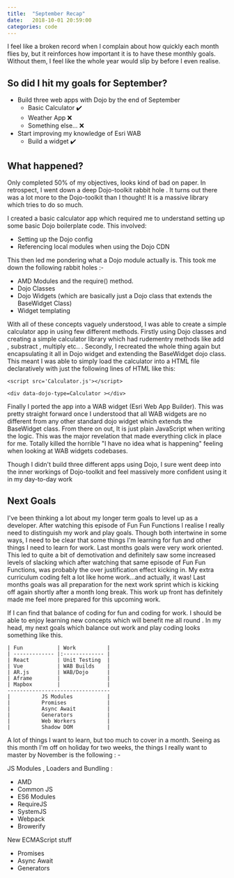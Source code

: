 ```yaml
---
title:  "September Recap"
date:   2018-10-01 20:59:00
categories: code
---
```


I feel like a broken record when I complain about how quickly each month flies by, but it reinforces how important it is to have these monthly goals. Without them, I feel like the whole year would slip by before I even realise.

## So did I hit my goals for September?

- Build three web apps with Dojo by the end of September
  - Basic Calculator ✔️
  - Weather App ❌
  - Something else... ❌
- Start improving my knowledge of Esri WAB
  - Build a widget ✔️

## What happened?

Only completed 50%  of my objectives, looks kind of bad on paper. In retrospect, I went down a deep Dojo-toolkit rabbit hole . It turns out there was a lot more to the Dojo-toolkit than I thought! It is a massive library which tries to do so much.

I created a basic calculator app which  required me to understand setting up some basic Dojo boilerplate code. This involved:

- Setting up the Dojo config
- Referencing local modules when using the Dojo CDN

This then led me pondering what a Dojo module actually is. This took me down the following rabbit holes :- 

- AMD Modules and the require() method.
- Dojo Classes
- Dojo Widgets (which are basically just  a Dojo class that extends the BaseWidget Class)
- Widget templating

With all of these concepts vaguely understood, I was able to create  a  simple calculator app in using few different methods. Firstly using Dojo classes and creating a simple calculator library which had rudementry methods like add , substract  , multiply  etc.. .  Secondly, I recreated the whole thing again but encapsulating it all in Dojo widget and extending the BaseWidget  dojo class. This meant I was able to simply load the calculator into a HTML file  declaratively with just  the following lines of HTML like this:

    <script src='Calculator.js'></script>
    
    <div data-dojo-type=Calculator ></div>

Finally I ported the app into a WAB  widget (Esri Web App Builder). This was pretty  straight forward once I understood that all WAB widgets are no different from any other standard dojo widget which extends the BaseWidget class. From there on out, It is just plain JavaScript when writing the logic. This was the major revelation that made everything click in place for me. Totally killed the horrible "I have no idea what is happening" feeling when looking at  WAB widgets codebases.

Though I didn't build three different apps using Dojo, I sure went deep into the inner workings of Dojo-toolkit and feel massively more confident using it in my day-to-day work

## Next Goals

I've been thinking a lot about my longer term goals to level up as a developer. After watching this episode of Fun Fun Functions I realise I really need to distinguish my work and play goals. Though both intertwine in some ways, I need to be clear that some things I'm learning for fun and other things I need to learn for work. Last months goals were very work oriented. This led to quite a bit of demotivation and definitely saw some increased levels of slacking which after watching that same episode of Fun Fun Functions, was probably the over justification effect  kicking in. My extra curriculum coding felt a lot like home work...and actually, it was! Last months goals was all preparation for the next work sprint which is kicking off again shortly after a month long break. This work up front has definitely made me feel more prepared for this upcoming work.

If I can find that balance of coding for fun and coding for work. I should be able to enjoy learning new concepts which will benefit me all round . In my head, my next goals which balance out  work and play coding looks something like this.

    | Fun           | Work          | 
    | ------------- |:------------- |
    | React         | Unit Testing  |
    | Vue           | WAB Builds    | 
    | AR.js         | WAB/Dojo      |
    | Aframe        |               |
    | Mapbox        |               |
    ---------------------------------
    |          JS Modules           | 
    |          Promises             |
    |          Async Await          |
    |          Generators           |
    |          Web Workers          |
    |          Shadow DOM           |                             

A lot of things I want to learn, but too much to cover in a month. Seeing as this month I'm off on holiday for two weeks, the things I really want to master by November is the following : - 

JS Modules , Loaders and Bundling :

- AMD
- Common JS
- ES6 Modules
- RequireJS
- SystemJS
- Webpack
- Browerify

New ECMAScript stuff

- Promises
- Async Await
- Generators
